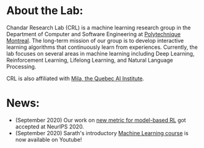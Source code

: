 <!-- <img src="/assets/images/website_collage.jpg" width="60%" height="60%" style="display: block; margin-left: auto; margin-right: auto;" > -->

# About the Lab:


Chandar Research Lab (CRL) is a machine learning research group in the Department of Computer and Software Engineering at [Polytechnique Montreal](https://www.polymtl.ca/). The long-term mission of our group is to develop interactive learning algorithms that continuously learn from experiences. Currently, the lab focuses on several areas in machine learning including Deep Learning, Reinforcement Learning, Lifelong Learning, and Natural Language Processing. 

CRL is also affiliated with [Mila, the Quebec AI Institute](https://mila.quebec/). 
<br>
# News:

* (September 2020) Our work on [new metric for model-based RL](https://arxiv.org/abs/2007.03158) got accepted at NeurIPS 2020.
* (September 2020) Sarath's introductory [Machine Learning course](https://www.youtube.com/watch?v=snYZF8Dzuwo&list=PLImtCgowF_ET0mi-AmmqQ0SIJUpWYaIOr) is now available on Youtube!
